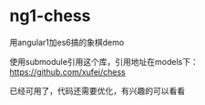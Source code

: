 # ng1-chess
用angular1加es6搞的象棋demo

使用submodule引用这个库，引用地址在models下：https://github.com/xufei/chess

已经可用了，代码还需要优化，有兴趣的可以看看